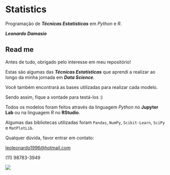 # Statistics
Programação de **_Técnicas Estatísticas_** em *Python* e *R*.

**_Leonardo Damasio_**

## Read me

Antes de tudo, obrigado pelo interesse em meu repositório!

Estas são algumas das **_Técnicas Estatísticas_** que aprendi a realizar ao longo da minha jornada em **_Data Science_**. 

Você também encontrará as bases utilizadas para realizar cada modelo. 

Sendo assim, fique a vontade para testá-los :)

Todos os modelos foram feitos através da linguagem *Python* no **Jupyter Lab** ou na linguagem *R* no **RStudio**.

Algumas das bibliotecas utilizadas foram `Pandas`, `NumPy`, `Scikit-Learn`, `SciPy` e `MatPlotLib`.

Qualquer dúvida, favor entrar em contato:

leoleonardo1996@hotmail.com

(11) 98783-3949

![](https://dinamicaglobal.files.wordpress.com/2012/01/statistical_page.jpg?w=1400)
